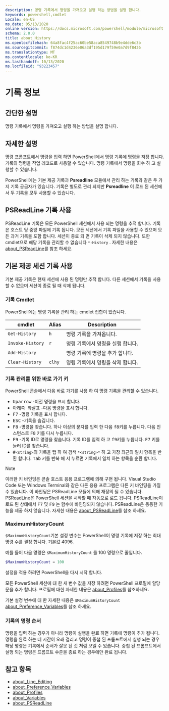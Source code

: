 ```yaml
---
description: 명령 기록에서 명령을 가져오고 실행 하는 방법을 설명 합니다.
keywords: powershell,cmdlet
Locale: en-US
ms.date: 05/13/2020
online version: https://docs.microsoft.com/powershell/module/microsoft.powershell.core/about/about_history?view=powershell-5.1&WT.mc_id=ps-gethelp
schema: 2.0.0
title: about_History
ms.openlocfilehash: 64a8fac4f25ac60be58aca8549748b9e4dde6c3b
ms.sourcegitcommit: f874dc1d4236e06a3df195d179f59e0a7d9f8436
ms.translationtype: MT
ms.contentlocale: ko-KR
ms.lasthandoff: 10/13/2020
ms.locfileid: "93223457"
---
```

# <a name="about-history"></a>기록 정보

## <a name="short-description"></a>간단한 설명
명령 기록에서 명령을 가져오고 실행 하는 방법을 설명 합니다.

## <a name="long-description"></a>자세한 설명

명령 프롬프트에서 명령을 입력 하면 PowerShell에서 명령 기록에 명령을 저장 합니다. 기록의 명령을 작업 레코드로 사용할 수 있습니다. 명령 기록에서 명령을 회수 하 고 실행할 수 있습니다.

PowerShell에는 기본 제공 기록과 **Psreadline** 모듈에서 관리 하는 기록과 같은 두 가지 기록 공급자가 있습니다. 기록은 별도로 관리 되지만 **Psreadline** 이 로드 된 세션에서 두 기록을 모두 사용할 수 있습니다.

## <a name="using-the-psreadline-history"></a>PSReadLine 기록 사용

PSReadLine 기록은 모든 PowerShell 세션에서 사용 되는 명령을 추적 합니다.
기록은 호스트 당 중앙 파일에 기록 됩니다. 모든 세션에서 기록 파일을 사용할 수 있으며 모든 과거 기록을 포함 합니다. 세션이 종료 되 면 기록이 삭제 되지 않습니다. 또한 cmdlet으로 해당 기록을 관리할 수 없습니다 `*-History` . 자세한 내용은 [about_PSReadLine](../../PSReadLine/About/about_PSReadLine.md)를 참조 하세요.

## <a name="using-the-built-in-session-history"></a>기본 제공 세션 기록 사용

기본 제공 기록은 현재 세션에 사용 된 명령만 추적 합니다. 다른 세션에서 기록을 사용할 수 없으며 세션이 종료 될 때 삭제 됩니다.

### <a name="history-cmdlets"></a>기록 Cmdlet

PowerShell에는 명령 기록을 관리 하는 cmdlet 집합이 있습니다.

| cmdlet           | Alias  | Description                                |
| ---------------- | ------ | ------------------------------------------ |
| `Get-History`    | `h`    | 명령 기록을 가져옵니다.                  |
| `Invoke-History` | `r`    | 명령 기록에서 명령을 실행 합니다.     |
| `Add-History`    |        | 명령 기록에 명령을 추가 합니다.     |
| `Clear-History`  | `clhy` | 명령 기록에서 명령을 삭제 합니다. |

### <a name="keyboard-shortcuts-for-managing-history"></a>기록 관리를 위한 바로 가기 키

PowerShell 콘솔에서 다음 바로 가기를 사용 하 여 명령 기록을 관리할 수 있습니다.

- <kbd>Uparrow</kbd> -이전 명령을 표시 합니다.
- <kbd>아래쪽 화살표</kbd> -다음 명령을 표시 합니다.
- <kbd>F7</kbd> -명령 기록을 표시 합니다.
- <kbd>ESC</kbd> -기록을 숨깁니다.
- <kbd>F8</kbd> -명령을 찾습니다. 하나 이상의 문자를 입력 한 다음 <kbd>f8</kbd>키를 누릅니다. 다음 인스턴스로 <kbd>F8</kbd> 키를 다시 누릅니다.
- <kbd>F9</kbd> -기록 ID로 명령을 찾습니다. 기록 ID를 입력 하 고 <kbd>f9</kbd>키를 누릅니다. <kbd>F7</kbd> 키를 눌러 ID를 찾습니다.
- <kbd>#</kbd>`<string>`</kbd>의 기록을 <kbd>탭</kbd> 하 여 검색 `*<string>*` 하 고 가장 최근의 일치 항목을 반환 합니다. <kbd>Tab</kbd> 키를 반복 해 서 누르면 기록에서 일치 하는 항목을 순환 합니다.

> [!NOTE]
> 이러한 키 바인딩은 콘솔 호스트 응용 프로그램에 의해 구현 됩니다. Visual Studio Code 또는 Windows Terminal와 같은 다른 응용 프로그램은 다른 키 바인딩을 가질 수 있습니다. 이 바인딩은 PSReadLine 모듈에 의해 재정의 될 수 있습니다. PSReadLine은 PowerShell 세션을 시작할 때 자동으로 로드 됩니다.
> PSReadLine이 로드 된 상태에서 <kbd>F7</kbd> 및 <kbd>F9</kbd> 는 함수에 바인딩되지 않습니다. PSReadLine은 동등한 기능을 제공 하지 않습니다. 자세한 내용은 [about_PSReadLine](../../PSReadLine/About/about_PSReadLine.md)를 참조 하세요.

### <a name="maximumhistorycount"></a>MaximumHistoryCount

`$MaximumHistoryCount`기본 설정 변수는 PowerShell이 명령 기록에 저장 하는 최대 명령 수를 결정 합니다. 기본값
4096.

예를 들어 다음 명령은 `$MaximumHistoryCount` 를 100 명령으로 줄입니다.

```powershell
$MaximumHistoryCount = 100
```

설정을 적용 하려면 PowerShell을 다시 시작 합니다.

모든 PowerShell 세션에 대 한 새 변수 값을 저장 하려면 PowerShell 프로필에 할당 문을 추가 합니다. 프로필에 대한 자세한 내용은 [about_Profiles](about_Profiles.md)를 참조하세요.

기본 설정 변수에 대 한 자세한 내용은 `$MaximumHistoryCount` [about_Preference_Variables](about_Preference_Variables.md)를 참조 하세요.

### <a name="order-of-commands-in-the-history"></a>기록의 명령 순서

명령을 입력 하는 경우가 아니라 명령이 실행을 완료 하면 기록에 명령이 추가 됩니다. 명령을 완료 하는 데 시간이 오래 걸리고 명령이 중첩 된 프롬프트에서 실행 되는 경우 해당 명령은 기록에서 순서가 잘못 된 것 처럼 보일 수 있습니다. 중첩 된 프롬프트에서 실행 되는 명령은 프롬프트 수준을 종료 하는 경우에만 완료 됩니다.

## <a name="see-also"></a>참고 항목

- [about_Line_Editing](about_Line_Editing.md)
- [about_Preference_Variables](about_Preference_Variables.md)
- [about_Profiles](about_Profiles.md)
- [about_Variables](about_Variables.md)
- [about_PSReadLine](../../PSReadLine/About/about_PSReadLine.md)
